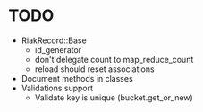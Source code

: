 # TODO

* RiakRecord::Base
  * id_generator
  * don't delegate count to map_reduce_count
  * reload should reset associations
* Document methods in classes
* Validations support
  * Validate key is unique (bucket.get_or_new)
